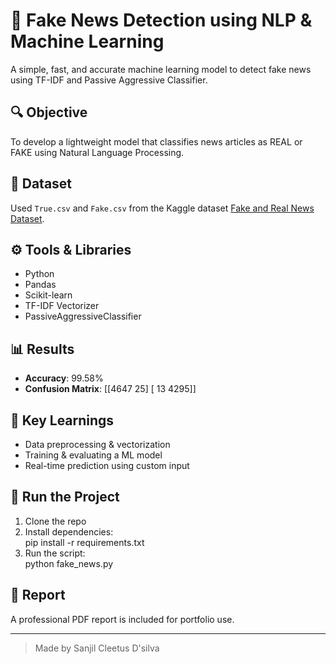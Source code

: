 # 📰 Fake News Detection using NLP & Machine Learning

A simple, fast, and accurate machine learning model to detect fake news using TF-IDF and Passive Aggressive Classifier.

## 🔍 Objective
To develop a lightweight model that classifies news articles as REAL or FAKE using Natural Language Processing.

## 📁 Dataset
Used `True.csv` and `Fake.csv` from the Kaggle dataset [Fake and Real News Dataset](https://www.kaggle.com/datasets/clmentbisaillon/fake-and-real-news-dataset).

## ⚙️ Tools & Libraries
- Python
- Pandas
- Scikit-learn
- TF-IDF Vectorizer
- PassiveAggressiveClassifier

## 📊 Results
- **Accuracy**: 99.58%
- **Confusion Matrix**:
[[4647 25]
[ 13 4295]]

## 🧠 Key Learnings
- Data preprocessing & vectorization
- Training & evaluating a ML model
- Real-time prediction using custom input

## 🚀 Run the Project
1. Clone the repo
2. Install dependencies:  
pip install -r requirements.txt
3. Run the script:  
python fake_news.py

## 📄 Report
A professional PDF report is included for portfolio use.

---
> Made by Sanjil Cleetus D'silva
